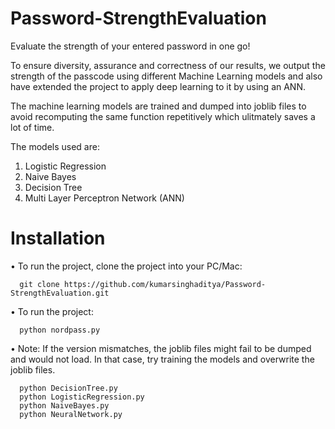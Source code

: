 # Password-StrengthEvaluation

Evaluate the strength of your entered password in one go!

To ensure diversity, assurance and correctness of our results, we output the strength of the passcode using different Machine Learning models and also have extended the project to apply deep learning to it by using an ANN.

The machine learning models are trained and dumped into joblib files to avoid recomputing the same function repetitively which ulitmately saves a lot of time.

The models used are:

1) Logistic Regression
2) Naive Bayes
3) Decision Tree
3) Multi Layer Perceptron Network (ANN)

# Installation

• To run the project, clone the project into your PC/Mac:

      git clone https://github.com/kumarsinghaditya/Password-StrengthEvaluation.git
    
• To run the project:
      
      python nordpass.py

• Note: If the version mismatches, the joblib files might fail to be dumped and would not load. In that case, try training the models and overwrite the joblib files.

      python DecisionTree.py
      python LogisticRegression.py
      python NaiveBayes.py
      python NeuralNetwork.py
